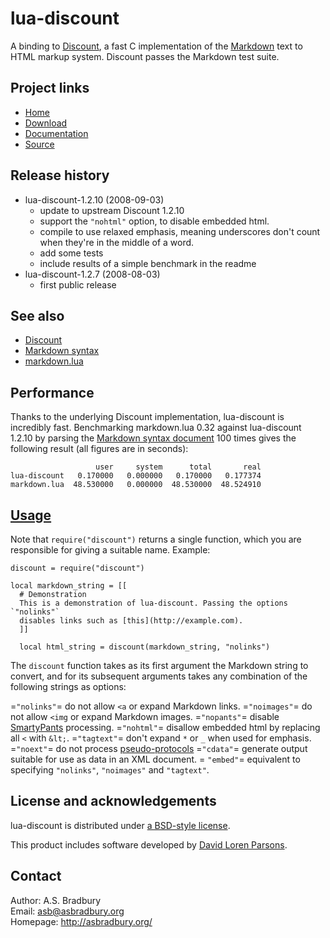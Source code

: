 # lua-discount

A binding to [Discount](http://www.pell.portland.or.us/~orc/Code/discount/), a 
fast C implementation of the 
[Markdown](http://daringfireball.net/projects/markdown) text to HTML markup 
system. Discount passes the Markdown test suite.

## Project links
* [Home](http://asbradbury.org/projects/lua-discount/)
* [Download](http://luaforge.net/projects/lua-discount/)
* [Documentation](http://asbradbury.org/projects/lua-discount/#usage)
* [Source](http://github.com/asb/lua-discount/)

## Release history
* lua-discount-1.2.10 (2008-09-03)
  * update to upstream Discount 1.2.10
  * support the `"nohtml"` option, to disable embedded html.
  * compile to use relaxed emphasis, meaning underscores don't count when 
    they're in the middle of a word.
  * add some tests
  * include results of a simple benchmark in the readme
* lua-discount-1.2.7 (2008-08-03)
  * first public release

## See also
* [Discount](http://www.pell.portland.or.us/~orc/Code/discount/)
* [Markdown syntax](http://daringfireball.net/projects/markdown/syntax)
* [markdown.lua](http://www.frykholm.se/files/markdown.lua)

## Performance
Thanks to the underlying Discount implementation, lua-discount is incredibly 
fast. Benchmarking markdown.lua 0.32 against lua-discount 1.2.10 by parsing 
the [Markdown syntax 
document](http://daringfireball.net/projects/markdown/syntax.text) 100 times 
gives the following result (all figures are in seconds):

                       user     system      total       real
    lua-discount   0.170000   0.000000   0.170000   0.177374
    markdown.lua  48.530000   0.000000  48.530000  48.524910

## [Usage](id:usage)
Note that `require("discount")` returns a single function, which you are 
responsible for giving a suitable name. Example:

    discount = require("discount")

    local markdown_string = [[
      # Demonstration
      This is a demonstration of lua-discount. Passing the options `"nolinks"` 
      disables links such as [this](http://example.com).
      ]]
      
      local html_string = discount(markdown_string, "nolinks")

The `discount` function takes as its first argument the Markdown string to 
convert, and for its subsequent arguments takes any combination of the 
following strings as options:

=`"nolinks"`=
    do not allow `<a` or expand Markdown links.
=`"noimages"`=
    do not allow `<img` or expand Markdown images.
=`"nopants"`=
    disable [SmartyPants](http://daringfireball.net/projects/smartypants/) 
    processing.
=`"nohtml"`=
    disallow embedded html by replacing all `<` with `&lt;`.
=`"tagtext"`=
    don't expand `*` or `_` when used for emphasis.
=`"noext"`=
    do not process 
    [pseudo-protocols](http://www.pell.portland.or.us/~orc/Code/discount/#pseudo)
=`"cdata"`=
    generate output suitable for use as data in an XML document.
= `"embed"`=
    equivalent to specifying `"nolinks"`, `"noimages"` and `"tagtext"`.

## License and acknowledgements
lua-discount is distributed under [a BSD-style 
license](http://github.com/asb/lua-discount/tree/master/LICENSE).

This product includes software developed by [David Loren 
Parsons](http://www.pell.portland.or.us/~orc).

## Contact
Author: A.S. Bradbury  
Email: <asb@asbradbury.org>  
Homepage: <http://asbradbury.org/>
